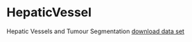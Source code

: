 # HepaticVessel
Hepatic Vessels and Tumour Segmentation
[download data set](http://medicaldecathlon.com/)
